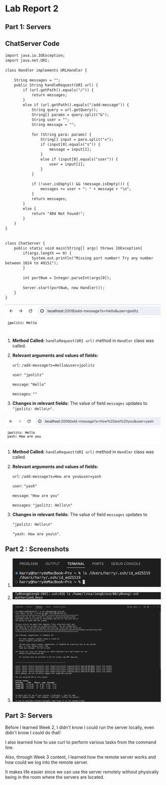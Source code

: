 # Lab Report 2

## Part 1: Servers

ChatServer Code
--------------------------
>
    import java.io.IOException;
    import java.net.URI;
    
    class Handler implements URLHandler {
    
        String messages = "";
        public String handleRequest(URI url) {
            if (url.getPath().equals("/")) {
                return messages;
            }
            else if (url.getPath().equals("/add-message")) {
                String query = url.getQuery();
                String[] params = query.split("&");
                String user = "";
                String message = "";
    
                for (String para: params) {
                    String[] input = para.split("=");
                    if (input[0].equals("s")) {
                        message = input[1];
                    }
                    else if (input[0].equals("user")) {
                        user = input[1];
                    }
                }
    
                if (!user.isEmpty() && !message.isEmpty()) {
                    messages += user + ": " + message + "\n";
                }
                return messages;
            }
            else {
                return "404 Not Found!";
            }
        }
    }
    
    
    class ChatServer {
        public static void main(String[] args) throws IOException{
            if(args.length == 0) {
                System.out.println("Missing port number! Try any number between 1024 to 49151");
            }
            
            int portNum = Integer.parseInt(args[0]);
    
            Server.start(portNum, new Handler());
        }
    }


![Image](part11.png)

1. **Method Called:** `handleRequest(URI url)` method in `Handler` class was called.

2. **Relevant arguments and values of fields:**
   
   `url`: `/add-message?s=Hello&user=jpolitz`
   
   `user`: `"jpolitz"`
   
   `message`: `"Hello"`
   
   `messages`: `""`
   
3. **Changes in relevant fields:**
   The value of field `messages` updates to `"jpolitz: Hello\n"`.


![Image](part12.png)

1. **Method Called:** `handleRequest(URI url)` method in `Handler` class was called.

2. **Relevant arguments and values of fields:**
   
   `url`: `/add-message?s=How are you&user=yash`
   
   `user`: `"yash"`
   
   `message`: `"How are you"`
   
   `messages`: `"jpolitz: Hello\n"`
   
3. **Changes in relevant fields:**
   The value of field `messages` updates to

   `"jpolitz: Hello\n"`
   
   `"yash: How are you\n"`.

## Part 2 : Screenshots

1. ![Image](part21.png)

2. ![Image](part22.png)

3. ![Image](part23.png)

## Part 3: Servers

Before I learned Week 2, I didn't know I could run the server locally, even didn't know I could do that!

I also learned how to use curl to perform various tasks from the command line.

Also, through Week 3 content, I learned how the remote server works and how could we log into the remote server. 

It makes life easier since we can use the server remotely without physically being in the room where the servers are located.
